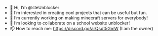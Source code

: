 - 👋 Hi, I’m @steUnblocker
- 👀 I’m interested in creating cool projects that can be useful but fun.
- 🌱 I’m currently working on making minecraft servers for everybody!
- 💞️ I’m looking to collaborate on a school website unblocker!
- 📫 How to reach me: https://discord.gg/arQsdt5GmW (I am the owner)

<!---
steUnblocker/steUnblocker is a ✨ special ✨ repository because its `README.md` (this file) appears on your GitHub profile.
You can click the Preview link to take a look at your changes.
--->
